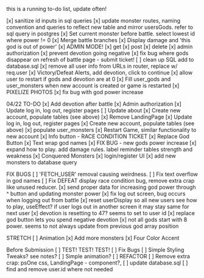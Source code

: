 this is a running to-do list, update often!

[x] sanitize id inputs in sql queries
[x] update monster routes, naming convention and queries to reflect new table and mirror usersGods. refer to sql query in postgres
[x] Set current monster before battle. select lowest id 
where power != 0 
[x] Merge battle branches
[x] Display damage and 'this god is out of power'
[x] ADMIN MODE!
    [x] get
    [x] post
    [x] delete
[x] admin authorization
[x] prevent devotion going negative
[x] fix bug where gods disappear on refresh of battle page - submit ticket!
[ ] clean up SQL add to database.sql
[x] remove all user info from URLs in router, replace w/ req.user
[x] Victory/Defeat Alerts, add devotion, click to continue
[x] allow user to restart if gods and devotion are at 0 
[x] Fill user_gods and user_monsters when new account is created or game is restarted
[x] PIXELIZE PHOTOS
[x] fix bug with god power increase

04/22 TO-DO 
[x] Add devotion after battle
[x] Admin authorization
[x] Update log in, log out, register pages
[ ] Update about
[x] Create new account, populate tables (see above)
[x] Remove LandingPage
[x] Update log in, log out, register pages
[x] Create new account, populate tables (see above)
    [x] populate user_monsters
[x] Restart Game, similar functionality to new account
[x] Info button - RACE CONDITION TICKET
[x] Replace God Button
[x] Text wrap god names
[x] FIX BUG - new gods power increase
[x] expand how to play. add damage rules. label reminder tables strength and weakness
[x] Conquered Monsters
[x] login/register UI
[x] add new monsters to database query

FIX BUGS
[ ] 'FETCH_USER' removal causing weirdness.
[ ] Fix text overflow in god names
[ ] Fix DEFEAT display race condition bug, remove extra crap like unused reducer.
[x] send proper data for increasing god power through ^ button and updating monster power 
[x] fix log out screen, bug occurs when logging out from battle
[x] reset userDisplay so all new users see how to play, useEffect? if user logs out in another screen it may 
stay same for next user
[x] devotion is resetting to 47? seems to set to user id
[x] replace god button lets you spend negative devotion
[x] not all gods start with 8 power. seems to not always update from previous god array position

STRETCH
[ ] Animation
[x] Add more monsters
[x] Four Color Accent

Before Submission
[ ] TEST! TEST! TEST!
[ ] Fix Bugs
[ ] Simple Styling Tweaks? see notes?
[ ] Simple animation?
[ ] REFACTOR
[ ] Remove extra crap: psOne css, LandingPage - component?, 
[ ] update database.sql
[ ] find and remove user.id where not needed
